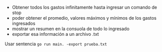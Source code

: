 
- Obtener todos los gastos infinitamente hasta ingresar un comando de stop
- poder obtener el promedio, valores máximos y mínimos de los gastos ingresados
- mostrar un resumen en la consuola de todo lo ingresado
- exportar esa información a un archivo .txt


Usar sentencia
``` go run main. -export prueba.txt ```